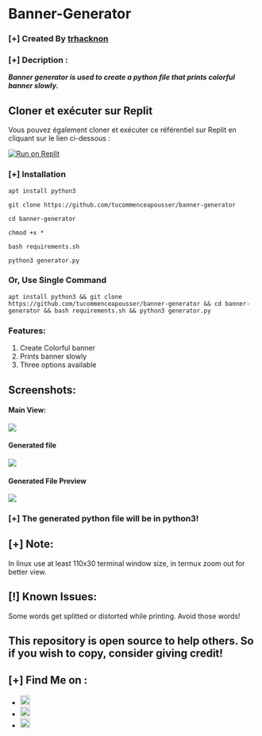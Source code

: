 # Banner-Generator

### [+] Created By <a href="https://github.com/tucommenceapousser">trhacknon</a>

### [+] Decription :
***Banner generator is used to create a python file that prints colorful banner slowly.***

## Cloner et exécuter sur Replit

Vous pouvez également cloner et exécuter ce référentiel sur Replit en cliquant sur le lien ci-dessous :

[![Run on Replit](https://github.com/tucommenceapousser/banner-generator)](https://replit.com/github/tucommenceapousser/banner-generator)


### [+] Installation

```apt install python3```

```git clone https://github.com/tucommenceapousser/banner-generator```

```cd banner-generator```

```chmod +x *```

```bash requirements.sh```

```python3 generator.py```


### Or, Use Single Command
```
apt install python3 && git clone https://github.com/tucommenceapousser/banner-generator && cd banner-generator && bash requirements.sh && python3 generator.py
```

### Features:
1. Create Colorful banner
2. Prints banner slowly
3. Three options available

## Screenshots:

#### Main View:

<img src="https://github.com/KasRoudra/banner-generator/raw/main/main.jpeg">

#### Generated file

<img src="https://github.com/KasRoudra/banner-generator/raw/main/generated-file.jpeg">

#### Generated File Preview 

<img src="https://github.com/KasRoudra/banner-generator/raw/main/preview.jpeg">

### [+] The generated python file will be in python3!

## [+] Note:

In linux use at least 110x30 terminal window size, in termux zoom out for better view.

## [!] Known Issues: 

Some words get splitted or distorted while printing. Avoid those words!

## This repository is open source to help others. So if you wish to copy, consider giving credit! 

## [+] Find Me on :
<ul>
<li><a href="https://facebook.com/KasRoudra"><img src="https://github.com/KasRoudra/kasweb/raw/main/assets/facebook.png" alt="facebook" width="20px" height="20px"></a></li>
<li><a href="https://m.me/KasRoudra"><img src="https://github.com/KasRoudra/kasweb/raw/main/assets/messenger.png" alt="messenger" width="20px" height="20px"></a></li>
<li><a href="mailto:kasroudrard@gmail.com"><img src="https://github.com/KasRoudra/kasweb/raw/main/assets/gmail.png" alt="email" width="20px" height="20px"></a></li>
</ul>
